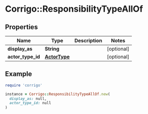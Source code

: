 # Corrigo::ResponsibilityTypeAllOf

## Properties

| Name | Type | Description | Notes |
| ---- | ---- | ----------- | ----- |
| **display_as** | **String** |  | [optional] |
| **actor_type_id** | [**ActorType**](ActorType.md) |  | [optional] |

## Example

```ruby
require 'corrigo'

instance = Corrigo::ResponsibilityTypeAllOf.new(
  display_as: null,
  actor_type_id: null
)
```

